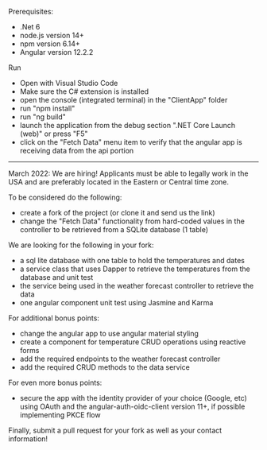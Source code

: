 Prerequisites:

- .Net 6
- node.js version 14+
- npm version 6.14+
- Angular version 12.2.2

Run

- Open with Visual Studio Code
- Make sure the C# extension is installed
- open the console (integrated terminal) in the "ClientApp" folder
- run "npm install"
- run "ng build"
- launch the application from the debug section ".NET Core Launch (web)" or press "F5"
- click on the "Fetch Data" menu item to verify that the angular app is receiving data from the api portion

---

March 2022: We are hiring!
Applicants must be able to legally work in the USA and are preferably located in the Eastern or Central time zone.

To be considered do the following:

- create a fork of the project (or clone it and send us the link)
- change the "Fetch Data" functionality from hard-coded values in the controller to be retrieved from a SQLite database (1 table)

We are looking for the following in your fork:

- a sql lite database with one table to hold the temperatures and dates
- a service class that uses Dapper to retrieve the temperatures from the database and unit test
- the service being used in the weather forecast controller to retrieve the data
- one angular component unit test using Jasmine and Karma

For additional bonus points:

- change the angular app to use angular material styling
- create a component for temperature CRUD operations using reactive forms
- add the required endpoints to the weather forecast controller
- add the required CRUD methods to the data service

For even more bonus points:

- secure the app with the identity provider of your choice (Google, etc) using OAuth and the angular-auth-oidc-client version 11+, if possible implementing PKCE flow

Finally, submit a pull request for your fork as well as your contact information!
